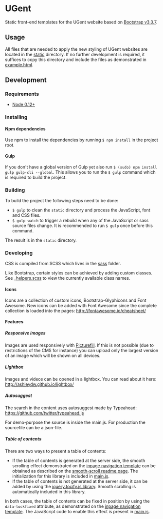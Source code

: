 # UGent

Static front-end templates for the UGent website based on [Bootstrap v3.3.7](http://getbootstrap.com).

## Usage

All files that are needed to apply the new styling of UGent websites are located in the [static](static) directory. If no further development is required, it suffices to copy this directory and include the files as demonstrated in [example.html](example.html).

## Development

### Requirements

- [Node 0.12+](https://nodejs.org/en/)

### Installing

#### Npm dependencies

Use npm to install the dependencies by running `$ npm install` in the project root.

#### Gulp

If you don't have a global version of Gulp yet also run `$ (sudo) npm install gulp gulp-cli --global`. This allows you to run the `$ gulp`
command which is required to build the project.

### Building

To build the project the following steps need to be done:

- `$ gulp` to clean the `static` directory and process the JavaScript, font and CSS files.
- `$ gulp watch` to trigger a rebuild when any of the JavaScript or sass source files change. It is recommended to run `$ gulp` once before this command.

The result is in the `static` directory.

### Developing
CSS is compiled from SCSS which lives in the [sass](sass) folder.

Like Bootstrap, certain styles can be achieved by adding custom classes. See [\_helpers.scss](sass/base/_helpers) to view the currently available class names.

#### Icons
Icons are a collection of custom icons, Bootstrap-Glyphicons and Font Awesome.
New icons can be added with Font Awesome since the complete collection is loaded into the pages: http://fontawesome.io/cheatsheet/

#### Features

##### Responsive images
Images are used responsively with [Picturefill](https://github.com/scottjehl/picturefill).
If this is not possible (due to restrictions of the CMS for instance) you can upload only the largest version of an image which will be shown on all devices.

##### Lightbox
Images and videos can be opened in a lightbox. You can read about it here:
http://ashleydw.github.io/lightbox/

##### Autosuggest
The search in the content uses autosuggest made by Typeahead:
https://github.com/twitter/typeahead.js

For demo-purpose the source is inside the main.js.
For production the sourcefile can be a json-file.

##### Table of contents
There are two ways to present a table of contents:
- If the table of contents is generated at the server side, the smooth scrolling effect demonstrated on the [inpage navigation template](https://styleguide.ugent.be/dist/generic_inpage_nav_left.html) can be obtained as described on the [smooth-scroll readme page](https://github.com/cferdinandi/smooth-scroll). The initialization for this library is included in [main.js](js/main.js).
- If the table of contents is not generated at the server side, it can be added by using the [jquery.tocify.js library](http://gregfranko.com/jquery.tocify.js/). Smooth scrolling is automatically included in this library.

In both cases, the table of contents can be fixed in position by using the `data-lockfixed` attribute, as demonstrated on the [inpage navigation template](https://styleguide.ugent.be/dist/generic_inpage_nav_left.html). The JavaScript code to enable this effect is present in [main.js](js/main.js).

